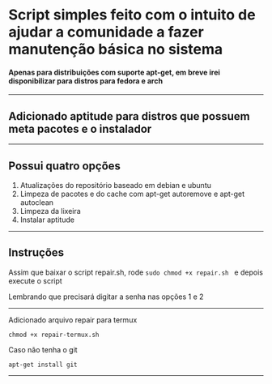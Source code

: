 <h1>Script simples feito com o intuito de ajudar a comunidade a fazer manutenção básica no sistema</h1>
<h4>Apenas para distribuições com suporte apt-get, em breve irei disponibilizar para distros para fedora e arch</h4>
<hr>
<h2>Adicionado aptitude para distros que possuem meta pacotes e o instalador</h2>
<hr>
<h2>Possui quatro opções</h2>
<ol>
  <li>Atualizações do repositório baseado em debian e ubuntu</li>
  <li>Limpeza de pacotes e do cache com apt-get autoremove e apt-get autoclean</li>
  <li>Limpeza da lixeira</li>
  <li>Instalar aptitude</li>
</ol>
<hr>
<h2>Instruções</h2>
<p>Assim que baixar o script repair.sh, rode <code>sudo chmod +x repair.sh </code> e depois execute o script</p>
<p>Lembrando que precisará digitar a senha nas opções 1 e 2</p>
<hr>

<p>Adicionado arquivo repair para termux</p>
<code>chmod +x repair-termux.sh</code><br>
<p>Caso não tenha o git</p>
<code>apt-get install git</code>
<hr>
